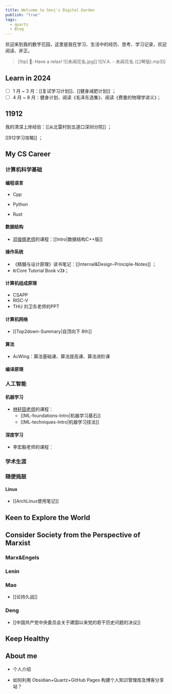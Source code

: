 ```yaml
---
title: Welcome to Senj's Digital Garden
publish: "true"
tags:
  - quartz
  - Blog
---
```

欢迎来到我的数字花园，这里是我在学习、生活中的经历、思考、学习记录，欢迎阅读、斧正。

>[!tip] 🎵: Have a relax!
> ![[未闻花名.jpg]]
>![[V.A. - 未闻花名 (口琴版).mp3]]

## Learn in 2024

- [ ] 1 月 ~ 3 月：[[复试学习计划]]、[[健身减肥计划]] ；
- [ ] 4 月 ~ 8 月：健身计划、阅读《毛泽东选集》、阅读《费曼的物理学讲义》；

## 11912

我的清深上岸经验：[[从北雷村到五道口深圳分院]] ；

[[912学习攻略]] ；

## My CS Career

### 计算机科学基础

#### 编程语言

- Cpp

- Python

- Rust

#### 数据结构

- [邓俊辉老师](https://dsa.cs.tsinghua.edu.cn/~deng/ds/dsacpp/)的课程：[[Intro|数据结构C++版]]

#### 操作系统

- 《精髓与设计原理》读书笔记：[[Internal&Design-Principle-Notes]] ；
- 《rCore Tutorial Book v3》；

#### 计算机组成原理

- CSAPP
- RISC-V
- THU 刘卫东老师的PPT

#### 计算机网络

- [[Top2down-Summary|自顶向下 8th]]

#### 算法

- AcWing：算法基础课、算法提高课、算法进阶课

#### 编译原理

### 人工智能

#### 机器学习

- [林轩田老师](https://www.csie.ntu.edu.tw/~htlin/mooc/)的课程：
	- [[ML-foundations-Intro|机器学习基石]]
	- [[ML-techniques-Intro|机器学习技法]]

#### 深度学习

- 李宏毅老师的课程：

### 学术生涯

### 随便捣鼓

#### Linux

- [[ArchLinux使用笔记]]

## Keen to Explore the World

## Consider Society from the Perspective of Marxist

### Marx&Engels

### Lenin

### Mao

- [[论持久战]]

### Deng

- [[中国共产党中央委员会关于建国以来党的若干历史问题的决议]]

## Keep Healthy

## About me

- 个人介绍

- 如何利用 Obsidian+Quartz+GitHub Pages 构建个人知识管理库及博客分享站？